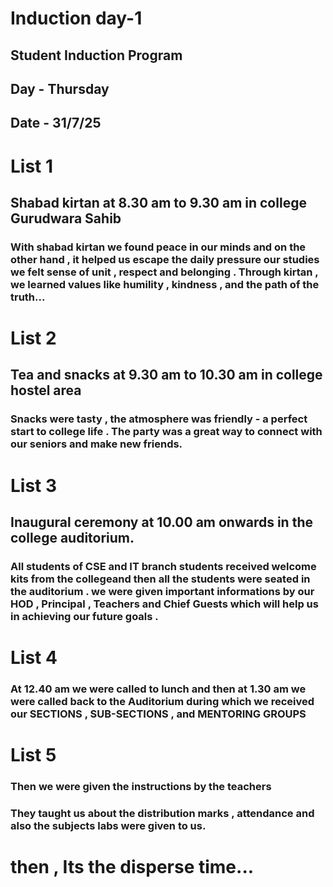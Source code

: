 # Induction day-1
## Student Induction Program
## Day - Thursday
## Date - 31/7/25
# List 1
## Shabad kirtan at 8.30 am to 9.30 am in college Gurudwara Sahib
### With shabad kirtan we found peace in our minds and on the other hand , it helped us escape the daily pressure our studies we felt sense of unit , respect and belonging . Through kirtan , we learned values like humility , kindness , and the path of the truth...
# List 2
## Tea and snacks at 9.30 am to 10.30 am in college hostel area
### Snacks were tasty , the atmosphere was friendly - a perfect start to college life . The party was a great way to connect with our seniors and make new friends.
# List 3
## Inaugural ceremony at 10.00 am onwards in the college auditorium.
### All students of CSE and IT branch students received welcome kits from the collegeand then all the students were seated in the auditorium . we were given important informations by our HOD , Principal , Teachers and Chief Guests which will help us in achieving our future goals . 
# List 4
### At 12.40 am we were called to lunch and then at 1.30 am we were called back to the Auditorium during which we received our SECTIONS , SUB-SECTIONS , and MENTORING GROUPS
# List 5
### Then we were given the instructions by the teachers
### They taught us about the distribution marks , attendance and also the subjects labs were given to us.
# then , Its the disperse time...
